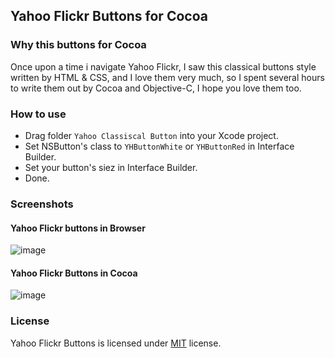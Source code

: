## Yahoo Flickr Buttons for Cocoa

### Why this buttons for Cocoa

Once upon a time i navigate Yahoo Flickr, I saw this classical buttons style written by HTML & CSS, and I love them very much, so I spent several hours to write them out by Cocoa and Objective-C, I hope you love them too.

### How to use

- Drag folder `Yahoo Classiscal Button` into your Xcode project.
- Set NSButton's class to `YHButtonWhite` or `YHButtonRed` in Interface Builder.
- Set your button's siez in Interface Builder.
- Done.

### Screenshots

#### Yahoo Flickr buttons in Browser 
![image]()

#### Yahoo Flickr Buttons in Cocoa
![image]()


### License

Yahoo Flickr Buttons is licensed under [MIT](http://opensource.org/licenses/MIT) license.